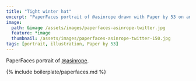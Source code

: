 ```yaml
---
title: "Tight winter hat"
excerpt: "PaperFaces portrait of @asinrope drawn with Paper by 53 on an iPad."
image: 
  path: &image /assets/images/paperfaces-asinrope-twitter.jpg 
  feature: *image
  thumbnail: /assets/images/paperfaces-asinrope-twitter-150.jpg
tags: [portrait, illustration, Paper by 53]
---
```


PaperFaces portrait of [@asinrope](https://twitter.com/asinrope).

{% include boilerplate/paperfaces.md %}
